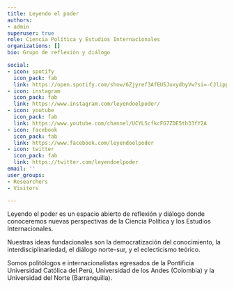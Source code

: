 ```yaml
---
title: Leyendo el poder
authors:
- admin
superuser: true
role: Ciencia Política y Estudios Internacionales
organizations: []
bio: Grupo de reflexión y diálogo

social:
- icon: spotify
  icon_pack: fab
  link: https://open.spotify.com/show/6Zjyref3AfEUSJuxydbyVw?si=-CJlipp8RBeuT8pGYc5SuQ
- icon: instagram
  icon_pack: fab
  link: https://www.instagram.com/leyendoelpoder/
- icon: youtube
  icon_pack: fab
  link: https://www.youtube.com/channel/UCYLScfkcFG7ZDE5th33fY2A
- icon: facebook
  icon_pack: fab
  link: https://www.facebook.com/leyendoelpoder
- icon: twitter
  icon_pack: fab
  link: https://twitter.com/leyendoelpoder
email: ''
user_groups:
- Researchers
- Visitors

---
```

Leyendo el poder es un espacio abierto de reflexión y diálogo donde conoceremos nuevas perspectivas de la Ciencia Política y los Estudios Internacionales.

Nuestras ideas fundacionales son la democratización del conocimiento, la interdisciplinariedad, el diálogo norte-sur, y el eclecticismo teórico.

Somos politólogos e internacionalistas egresados de la Pontificia Universidad Católica del Perú, Universidad de los Andes (Colombia) y la Universidad del Norte (Barranquilla).
